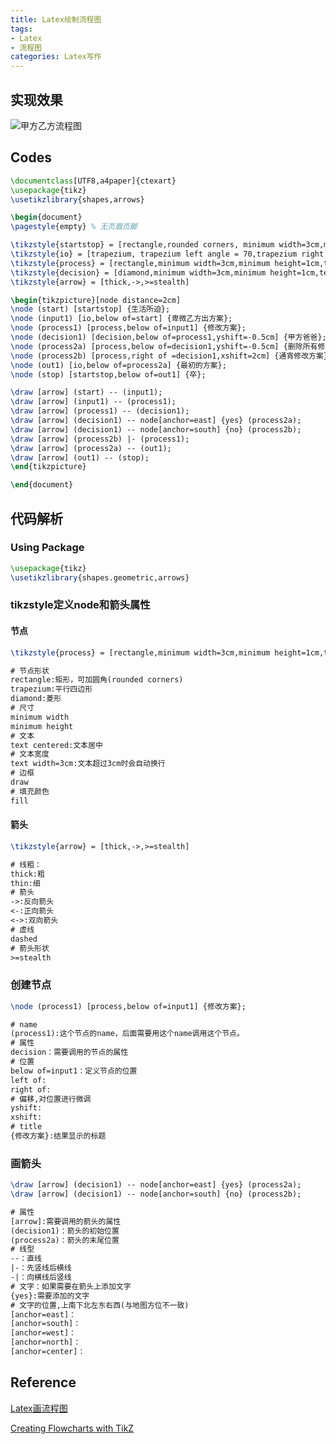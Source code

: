 ```yaml
---
title: Latex绘制流程图
tags: 
- Latex
- 流程图
categories: Latex写作
---
```


## 实现效果

<img src="https://gitee.com/yixin-oss/blogImage/raw/master/img/image-20211205192409508.png" alt="甲方乙方流程图"  />

<!--more-->

## Codes

```latex
\documentclass[UTF8,a4paper]{ctexart}
\usepackage{tikz}
\usetikzlibrary{shapes,arrows}

\begin{document}
\pagestyle{empty} % 无页眉页脚

\tikzstyle{startstop} = [rectangle,rounded corners, minimum width=3cm,minimum height=1cm,text centered, draw=black,fill=red!30]
\tikzstyle{io} = [trapezium, trapezium left angle = 70,trapezium right angle=110,minimum width=3cm,minimum height=1cm,text centered,draw=black,fill=blue!30]
\tikzstyle{process} = [rectangle,minimum width=3cm,minimum height=1cm,text centered,text width =3cm,draw=black,fill=orange!30]
\tikzstyle{decision} = [diamond,minimum width=3cm,minimum height=1cm,text centered,draw=black,fill=green!30]
\tikzstyle{arrow} = [thick,->,>=stealth]

\begin{tikzpicture}[node distance=2cm]
\node (start) [startstop] {生活所迫};
\node (input1) [io,below of=start] {卑微乙方出方案};
\node (process1) [process,below of=input1] {修改方案};
\node (decision1) [decision,below of=process1,yshift=-0.5cm] {甲方爸爸};
\node (process2a) [process,below of=decision1,yshift=-0.5cm] {删除所有修改};
\node (process2b) [process,right of =decision1,xshift=2cm] {通宵修改方案};
\node (out1) [io,below of=process2a] {最初的方案};
\node (stop) [startstop,below of=out1] {卒};

\draw [arrow] (start) -- (input1);
\draw [arrow] (input1) -- (process1);
\draw [arrow] (process1) -- (decision1);
\draw [arrow] (decision1) -- node[anchor=east] {yes} (process2a);
\draw [arrow] (decision1) -- node[anchor=south] {no} (process2b);
\draw [arrow] (process2b) |- (process1);
\draw [arrow] (process2a) -- (out1);
\draw [arrow] (out1) -- (stop);
\end{tikzpicture}

\end{document} 
```

## 代码解析

### Using Package

```latex
\usepackage{tikz}
\usetikzlibrary{shapes.geometric,arrows}
```

### tikzstyle定义node和箭头属性

#### 节点

```latex
\tikzstyle{process} = [rectangle,minimum width=3cm,minimum height=1cm,text centered,text width =3cm,draw=black,fill=orange!30]
```

```latex
# 节点形状
rectangle:矩形，可加圆角(rounded corners)
trapezium:平行四边形
diamond:菱形
# 尺寸
minimum width
minimum height
# 文本
text centered:文本居中
# 文本宽度
text width=3cm:文本超过3cm时会自动换行
# 边框
draw
# 填充颜色
fill
```

#### 箭头

```latex
\tikzstyle{arrow} = [thick,->,>=stealth]
```

```latex
# 线粗：
thick:粗
thin:细
# 箭头
->:反向箭头
<-:正向箭头
<->:双向箭头
# 虚线
dashed
# 箭头形状
>=stealth
```

### 创建节点

```latex
\node (process1) [process,below of=input1] {修改方案};
```

```latex
# name
(process1):这个节点的name，后面需要用这个name调用这个节点。
# 属性
decision：需要调用的节点的属性
# 位置
below of=input1：定义节点的位置
left of:
right of:
# 偏移,对位置进行微调
yshift:
xshift:
# title
{修改方案}:结果显示的标题
```

### 画箭头

```latex
\draw [arrow] (decision1) -- node[anchor=east] {yes} (process2a);
\draw [arrow] (decision1) -- node[anchor=south] {no} (process2b);
```

```latex
# 属性
[arrow]:需要调用的箭头的属性
(decision1)：箭头的初始位置
(process2a)：箭头的末尾位置
# 线型
--：直线
|-：先竖线后横线
-|：向横线后竖线
# 文字：如果需要在箭头上添加文字
{yes}:需要添加的文字
# 文字的位置,上南下北左东右西(与地图方位不一致)
[anchor=east]：
[anchor=south]：
[anchor=west]：
[anchor=north]：
[anchor=center]：
```

## Reference

[Latex画流程图](https://www.jianshu.com/p/2d01d5eaaa77)

[Creating Flowcharts with TikZ](https://link.jianshu.com/?t=https://www.sharelatex.com/blog/2013/08/29/tikz-series-pt3.html)